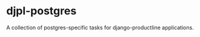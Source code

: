 djpl-postgres
=============

A collection of postgres-specific tasks for django-productline applications.
